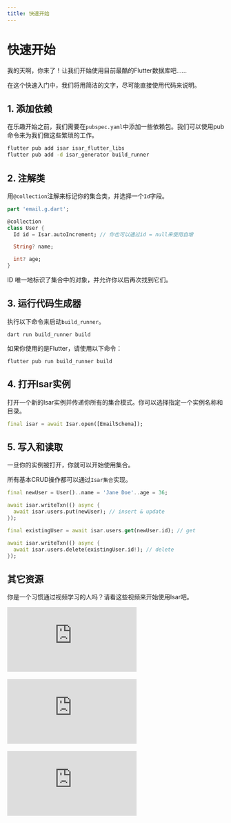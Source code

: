 ```yaml
---
title: 快速开始
---
```


# 快速开始

我的天啊，你来了！让我们开始使用目前最酷的Flutter数据库吧……

在这个快速入门中，我们将用简洁的文字，尽可能直接使用代码来说明。

## 1. 添加依赖

在乐趣开始之前，我们需要在`pubspec.yaml`中添加一些依赖包。我们可以使用pub命令来为我们做这些繁琐的工作。

```bash
flutter pub add isar isar_flutter_libs
flutter pub add -d isar_generator build_runner
```

## 2. 注解类

用`@collection`注解来标记你的集合类，并选择一个`Id`字段。

```dart
part 'email.g.dart';

@collection
class User {
  Id id = Isar.autoIncrement; // 你也可以通过id = null来使用自增

  String? name;

  int? age;
}
```

ID 唯一地标识了集合中的对象，并允许你以后再次找到它们。

## 3. 运行代码生成器

执行以下命令来启动`build_runner`。

```
dart run build_runner build
```

如果你使用的是Flutter，请使用以下命令：

```
flutter pub run build_runner build
```

## 4. 打开Isar实例

打开一个新的Isar实例并传递你所有的集合模式。你可以选择指定一个实例名称和目录。

```dart
final isar = await Isar.open([EmailSchema]);
```

## 5. 写入和读取

一旦你的实例被打开，你就可以开始使用集合。

所有基本CRUD操作都可以通过`Isar集合`实现。

```dart
final newUser = User()..name = 'Jane Doe'..age = 36;

await isar.writeTxn(() async {
  await isar.users.put(newUser); // insert & update
});

final existingUser = await isar.users.get(newUser.id); // get

await isar.writeTxn(() async {
  await isar.users.delete(existingUser.id!); // delete
});
```

## 其它资源

你是一个习惯通过视频学习的人吗？请看这些视频来开始使用Isar吧。
<div class="video-block">
  <iframe max-width=100% height=auto src="https://www.youtube.com/embed/CwC9-a9hJv4" title="Isar Database" frameborder="0" allow="accelerometer; clipboard-write; encrypted-media; gyroscope; picture-in-picture" allowfullscreen></iframe>
</div>
<br>
<div class="video-block">
  <iframe max-width=100% height=auto src="https://www.youtube.com/embed/videoseries?list=PLKKf8l1ne4_hMBtRykh9GCC4MMyteUTyf" title="Isar Database" frameborder="0" allow="accelerometer; clipboard-write; encrypted-media; gyroscope; picture-in-picture" allowfullscreen></iframe>
</div>
<br>
<div class="video-block">
  <iframe max-width=100% height=auto src="https://www.youtube.com/embed/pdKb8HLCXOA " title="Isar Database" frameborder="0" allow="accelerometer; clipboard-write; encrypted-media; gyroscope; picture-in-picture" allowfullscreen></iframe>
</div>
